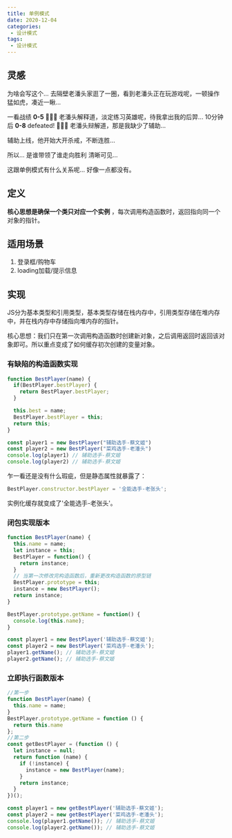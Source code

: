 ```yaml
---
title: 单例模式
date: 2020-12-04
categories:
 - 设计模式
tags:
 - 设计模式
---
```


## 灵感

为啥会写这个... 去隔壁老潘头家逛了一圈，看到老潘头正在玩游戏呢，一顿操作猛如虎，凑近一瞅...

一看战绩 **0-5** 🤣🤣🤣 老潘头解释道，淡定练习英雄呢，待我拿出我的后羿... 10分钟后 **0-8** defeated! 🤣🤣🤣 老潘头辩解道，那是我缺少了辅助...

辅助上线，他开始大开杀戒，不断连胜... 

所以... 是谁带领了谁走向胜利 清晰可见...

这跟单例模式有什么关系呢... 好像一点都没有。

## 定义

**核心思想是确保一个类只对应一个实例** ，每次调用构造函数时，返回指向同一个对象的指针。

## 适用场景

1. 登录框/购物车
2. loading加载/提示信息

## 实现

JS分为基本类型和引用类型，基本类型存储在栈内存中，引用类型存储在堆内存中，并在栈内存中存储指向堆内存的指针。

核心思想：我们只在第一次调用构造函数时创建新对象，之后调用返回时返回该对象即可。所以重点变成了如何缓存初次创建的变量对象。


### 有缺陷的构造函数实现

```js
function BestPlayer(name) {
  if(BestPlayer.bestPlayer) {
    return BestPlayer.bestPlayer;
  }

  this.best = name;
  BestPlayer.bestPlayer = this;
  return this;
}

const player1 = new BestPlayer("辅助选手-蔡文姬")
const player2 = new BestPlayer("菜鸡选手-老潘头")
console.log(player1) // 辅助选手-蔡文姬
console.log(player2) // 辅助选手-蔡文姬
```

乍一看还是没有什么瑕疵，但是静态属性就暴露了：

```js
BestPlayer.constructor.bestPlayer = '全能选手-老张头';
```

实例化缓存就变成了'全能选手-老张头'。

### 闭包实现版本

```js
function BestPlayer(name) {
  this.name = name;
  let instance = this;
  BestPlayer = function() {
    return instance;
  }
  // 当第一次修改完构造函数后，重新更改构造函数的原型链
  BestPlayer.prototype = this;
  instance = new BestPlayer();
  return instance;
}

BestPlayer.prototype.getName = function() {
  console.log(this.name);
}

const player1 = new BestPlayer('辅助选手-蔡文姬');
const player2 = new BestPlayer('菜鸡选手-老潘头');
player1.getName(); // 辅助选手-蔡文姬
player2.getName(); // 辅助选手-蔡文姬
```

### 立即执行函数版本

```js
//第一步
function BestPlayer(name) {
  this.name = name;
}
BestPlayer.prototype.getName = function () {
  return this.name
};
//第二步
const getBestPlayer = (function () {
  let instance = null;
  return function (name) {
    if (!instance) {
      instance = new BestPlayer(name);
    }
    return instance;
  }
})();

const player1 = new getBestPlayer('辅助选手-蔡文姬');
const player2 = new getBestPlayer('菜鸡选手-老潘头');
console.log(player1.getName()); // 辅助选手-蔡文姬
console.log(player2.getName()); // 辅助选手-蔡文姬
```
